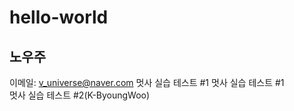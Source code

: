 # hello-world


## 노우주
이메일: v_universe@naver.com
멋사 실습 테스트 #1
멋사 실습 테스트 #1   
    멋사 실습 테스트 #2(K-ByoungWoo)
